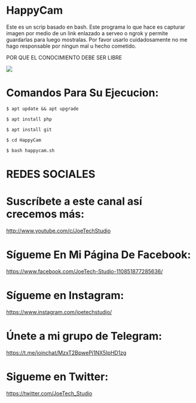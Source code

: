 # HappyCam
Este es un scrip basado en bash. Este programa lo que hace es capturar imagen por medio de un link enlazado a serveo o ngrok y permite guardarlas para luego mostralas.
Por favor usarlo cuidadosamente no me hago responsable por ningun mal u hecho cometido.

POR QUE EL CONOCIMIENTO DEBE SER LIBRE

![](https://i.imgur.com/6NCswSy.jpg)

# Comandos Para Su Ejecucion:

```
$ apt update && apt upgrade

$ apt install php

$ apt install git

$ cd HappyCam

$ bash happycam.sh
```

# REDES SOCIALES

# Suscríbete a este canal así crecemos más:
http://www.youtube.com/c/JoeTechStudio

# Sígueme En Mi Página De Facebook:
https://www.facebook.com/JoeTech-Studio-110851877285636/

# Sígueme en Instagram: 
https://www.instagram.com/joetechstudio/

# Únete a mi grupo de Telegram:
https://t.me/joinchat/MzxT2BpwePj1NX5IpHD1zg

# Sigueme en Twitter:
https://twitter.com/JoeTech_Studio
